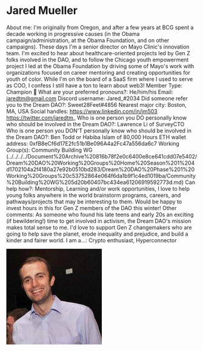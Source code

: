 # Jared Mueller

About me: I'm originally from Oregon, and after a few years at BCG spent a decade working in progressive causes (in the Obama campaign/administration, at the Obama Foundation, and on other campaigns). These days I'm a senior director on Mayo Clinic's innovation team. I'm excited to hear about healthcare-oriented projects led by Gen Z folks involved in the DAO, and to follow the Chicago youth empowerment project I led at the Obama Foundation by driving some of Mayo's work with organizations focused on career mentoring and creating opportunities for youth of color. While I'm on the board of a SaaS firm where I used to serve as COO, I confess I still have a ton to learn about web3!
Member Type: Champion 🙌
What are your preferred pronouns?: He/him/his
Email: jaredtm@gmail.com
Discord username: Jared_#2034
Did someone refer you to the Dream DAO?: Sweet28Feet#4856
Nearest major city: Boston, MA, USA
Social handles: https://www.linkedin.com/in/jm503
https://twitter.com/jaredtm_
Who is one person you DO personally know who should be involved in the Dream DAO?: Lawrence Li of SurveyCTO
Who is one person you DON'T personally know who should be involved in the Dream DAO?: Ben Todd or Habiba Islam of 80,000 Hours
ETH wallet address: 0xfB8eCf6d17E2fc51b1Be096A4a2Fc47a556da6c7
Working Group(s): Community Building WG (../../../../Document%20Archive%20816b78f2e0c6400e8ce641cdd07e5402/Dream%20DAO%20Working%20Groups%20Home%20Season%201%204d1702104a2f4180a27e92b0510bd283/Dream%20DAO%20Phase%201%20Working%20Groups%20c53752864e064f6da1b9f1c4ed1019ba/Community%20Building%20WG%205d20b60407bc434ea61206919592773d.md)
Can help how?: Mentorship, Learning and/or work opportunities, I love to help young folks anywhere in the world brainstorm programs, careers, and pathways/projects that may be interesting to them. Would be happy to invest hours in this for Gen Z members of the DAO this winter!
Other comments: As someone who found his late teens and early 20s an exciting (if bewildering!) time to get involved in activism, the Dream DAO's mission makes total sense to me. I'd love to support Gen Z changemakers who are going to help save the planet, erode inequality and prejudice, and build a kinder and fairer world.
I am a...: Crypto enthusiast, Hyperconnector

![Headshot.jpeg](Jared%20Mueller%208b6fb12999b44a2086d9926132cc581f/Headshot.jpeg)